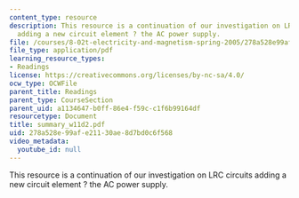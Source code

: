```yaml
---
content_type: resource
description: This resource is a continuation of our investigation on LRC circuits
  adding a new circuit element ? the AC power supply.
file: /courses/8-02t-electricity-and-magnetism-spring-2005/278a528e99afe21130ae8d7bd0c6f568_summary_w11d2.pdf
file_type: application/pdf
learning_resource_types:
- Readings
license: https://creativecommons.org/licenses/by-nc-sa/4.0/
ocw_type: OCWFile
parent_title: Readings
parent_type: CourseSection
parent_uid: a1134647-b0ff-86e4-f59c-c1f6b99164df
resourcetype: Document
title: summary_w11d2.pdf
uid: 278a528e-99af-e211-30ae-8d7bd0c6f568
video_metadata:
  youtube_id: null
---
```

This resource is a continuation of our investigation on LRC circuits adding a new circuit element ? the AC power supply.